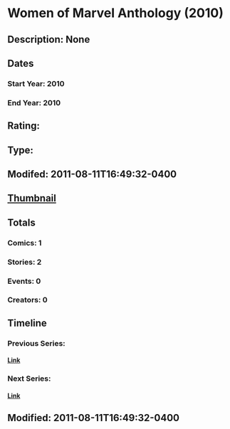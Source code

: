 # Women of Marvel Anthology (2010)
## Description: None
## Dates
### Start Year: 2010
### End Year: 2010
## Rating: 
## Type: 
## Modifed: 2011-08-11T16:49:32-0400
## [Thumbnail](http://i.annihil.us/u/prod/marvel/i/mg/b/40/image_not_available.jpg)
## Totals
### Comics: 1
### Stories: 2
### Events: 0
### Creators: 0
## Timeline
### Previous Series: 
#### [Link]()
### Next Series: 
#### [Link]()
## Modified: 2011-08-11T16:49:32-0400